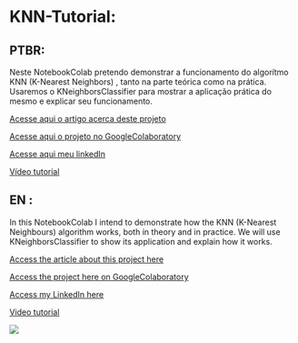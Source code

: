 # KNN-Tutorial:

## PTBR:

<p>
  Neste NotebookColab pretendo demonstrar a funcionamento do algorítmo KNN (K-Nearest Neighbors) , tanto na parte teórica como na prática. Usaremos o KNeighborsClassifier para mostrar a aplicação prática do mesmo e explicar seu funcionamento.  
</p>

<p><a href="https://luis-miguel-code.medium.com/knn-k-nearest-neighbor-e-kneighborsclassifier-o-que-%C3%A9-como-funciona-e-exemplo-pr%C3%A1tico-5fdf181f460c" target="_blank">Acesse aqui o artigo acerca deste projeto</a></p>
<p><a href="https://github.com/LuisMig-code/KNN-Tutorial/blob/main/KNN_Tutorial.ipynb">
  Acesse aqui o projeto no GoogleColaboratory </a></p>
<p><a href="www.linkedin.com/in/luis-miguel-code">Acesse aqui meu linkedIn</a></p>
<p><a href="https://www.youtube.com/watch?v=GbZJF6oPRHs&t=129s">Vídeo tutorial</a></p>

## EN :

<p>
  In this NotebookColab I intend to demonstrate how the KNN (K-Nearest Neighbours) algorithm works, both in theory and in practice. We will use KNeighborsClassifier to show its application and explain how it works.
 </p>
 
<p><a href="https://luis-miguel-code.medium.com/knn-k-nearest-neighbors-and-kneighborsclassifier-what-it-is-how-it-works-and-a-practical-914ec089e467" target="_blank">Access the article about this project here</a></p>
<p><a href="https://github.com/LuisMig-code/KNN-Tutorial/blob/main/KNN_Tutorial.ipynb">Access the project here on GoogleColaboratory </a></p>
<p><a href="www.linkedin.com/in/luis-miguel-code">Access my LinkedIn here</a></p>
<p><a href="https://www.youtube.com/watch?v=GbZJF6oPRHs&t=129s">Video tutorial</a></p>

<img src="https://images.pexels.com/photos/1370704/pexels-photo-1370704.jpeg?auto=compress&cs=tinysrgb&dpr=2&h=750&w=1260">



